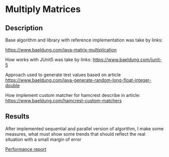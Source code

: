 # Multiply Matrices

## Description

Base algorithm and library with reference implementation was take by links:

https://www.baeldung.com/java-matrix-multiplication


How works with JUnit5 was take by links:
https://www.baeldung.com/junit-5

Approach used to generate test values based on article
https://www.baeldung.com/java-generate-random-long-float-integer-double

How implement custom matcher for hamcrest describe in article:
https://www.baeldung.com/hamcrest-custom-matchers

## Results

After implemented sequential and parallel version of algorithm, I make some measures, what must show some trends that should reflect the real situation with a small margin of error 

[Performance report](reports/performancereport.html)
